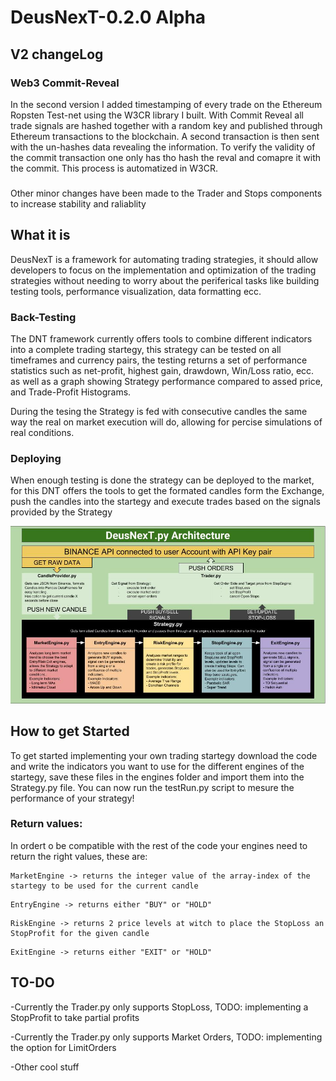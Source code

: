 # DeusNexT-0.2.0 Alpha

## V2 changeLog
### Web3 Commit-Reveal
In the second version I added timestamping of every trade on the Ethereum Ropsten Test-net using the W3CR library I built.
With Commit Reveal all trade signals are hashed together with a random key and published through Ethereum transactions to the blockchain. A second transaction is then sent with the un-hashes data revealing the information. To verify the validity of the commit transaction one only has tho hash the reval and comapre it with the commit. This process is automatized in W3CR. 

###
Other minor changes have been made to the Trader and Stops components to increase stability and raliablity

## What it is
DeusNexT is a framework for automating trading strategies, it should allow developers to focus on the implementation and optimization of the trading strategies without needing to worry about the periferical tasks like building testing tools, performance visualization, data formatting ecc.

### Back-Testing
The DNT framework currently offers tools to combine different indicators into a complete trading startegy, this strategy can be tested on all timeframes and currency pairs, the testing returns a set of performance statistics such as net-profit, highest gain, drawdown, Win/Loss ratio, ecc. as well as a graph showing Strategy performance compared to assed price, and Trade-Profit Histograms.

During the tesing the Strategy is fed with consecutive candles the same way the real on market execution will do, allowing for percise simulations of real conditions.

### Deploying
When enough testing is done the strategy can be deployed to the market, for this DNT offers the tools to get the formated candles form the Exchange, push the candles into the startegy and execute trades based on the signals provided by the Strategy

![DNT Architecture](https://github.com/AleBuser/DeusNexT-0.1.0/blob/master/DNT-Architecture.jpg)

## How to get Started
To get started implementing your own trading startegy download the code and write the indicators you want to use for the different engines of the startegy, save these files in the engines folder and import them into the Strategy.py file. 
You can now run the testRun.py script to mesure the performance of your strategy!

### Return values:
In ordert o be compatible with the rest of the code your engines need to return the right values, these are:
```
MarketEngine -> returns the integer value of the array-index of the startegy to be used for the current candle
```
```
EntryEngine -> returns either "BUY" or "HOLD"
```
```
RiskEngine -> returns 2 price levels at witch to place the StopLoss an StopProfit for the given candle
```
```
ExitEngine -> returns either "EXIT" or "HOLD"
```

## TO-DO
-Currently the Trader.py only supports StopLoss, TODO: implementing a StopProfit to take partial profits

-Currently the Trader.py only supports Market Orders, TODO: implementing the option for LimitOrders

-Other cool stuff
